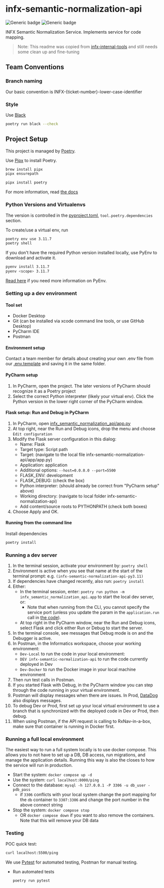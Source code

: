# infx-semantic-normalization-api

![Generic badge](https://img.shields.io/badge/python-3.11-blue)
![Generic badge](https://img.shields.io/badge/code%20style-black-000000.svg)

INFX Semantic Normalization Service. Implements service for code mapping.

> Note: This readme was copied from [infx-internal-tools](https://github.com/projectronin/infx-internal-tools) and
> still needs some clean up and fine-tuning

## Team Conventions

### Branch naming

Our basic convention is INFX-{ticket-number}-lower-case-identifier

### Style

Use [Black](https://black.readthedocs.io/en/stable/)

```bash
poetry run black --check
```

## Project Setup

This project is managed by [Poetry](https://python-poetry.org/).

Use [Pipx](https://github.com/pypa/pipx) to install Poetry.

```bash
brew install pipx
pipx ensurepath
```

```bash
pipx install poetry
```

For more information, read [the docs](https://python-poetry.org/docs/)

### Python Versions and Virtualenvs

The version is controlled in the [pyproject.toml](pyproject.toml), `tool.poetry.dependencies` section.

To create/use a virtual env, run

```bash
poetry env use 3.11.7
poetry shell
```

If you don't have the required Python version installed locally, use PyEnv to download and activate it.

```bash
pyenv install 3.11.7
pyenv <scope> 3.11.7
```

[Read here](https://github.com/projectronin/infx-internal-tools?tab=readme-ov-file#install-pyenv) if you need more
information on PyEnv.

### Setting up a dev environment

#### Tool set

- Docker Desktop
- Git (can be installed via xcode command line tools, or use GitHub Desktop)
- PyCharm IDE
- Postman

#### Environment setup

Contact a team member for details about creating your own .env file from our [.env.template](.env.template) and saving
it in the same folder.

#### PyCharm setup

1. In PyCharm, open the project. The later versions of PyCharm should recognize it as a Poetry project
2. Select the correct Python interpreter (likely your virtual env). Click the Python version in the lower right corner
   of the PyCharm window.

#### Flask setup: Run and Debug in PyCharm

1. In PyCharm, open [infx_semantic_normalization_api/app.py](infx_semantic_normalization_api/app.py)
2. At top right, near the Run and Debug icons, drop the menu and choose `Edit configuration`
3. Modify the Flask server configuration in this dialog:
    - Name: Flask
    - Target type: Script path
    - Target: (navigate to the local file infx-semantic-normalization-api/app/app.py)
    - Application: application
    - Additional options: `--host=0.0.0.0 --port=5500`
    - FLASK_ENV: development
    - FLASK_DEBUG: (check the box)
    - Python interpreter: (should already be correct from "PyCharm setup" above)
    - Working directory: (navigate to local folder infx-semantic-normalization-api)
    - Add content/source roots to PYTHONPATH (check both boxes)
4. Choose Apply and OK.

#### Running from the command line

Install dependencies

```bash
poetry install
```

### Running a dev server

1. In the terminal session, activate your environment by: `poetry shell`
2. Environment is active when you see that name at the start of the terminal prompt:
   e.g. `(infx-semantic-normalization-api-py3.11) `
3. If dependencies have changed recently, also run: `poetry install`
4. Either:
    - In the terminal session, enter: `poetry run python -m infx_semantic_normalization_api.app` to start the local dev
      server, or:
        - Note that when running from the CLI, you cannot specify the service port (unless you update the param in
          the `application.run`
          call in [the code](infx_semantic_normalization_api/app.py)).
    - At top right in the PyCharm window, near the Run and Debug icons, select Flask and click either Run or Debug to
      start the server.
5. In the terminal console, see messages that Debug mode is on and the Debugger is active.
6. In Postman, in the Informatics workspace, choose your working environment:
    - `Dev-Local` to run the code in your local environment:
    - `DEV infx-semantic-normalization-api` to run the code currently deployed in Dev
    - `Dev-Docker` to run the Docker image in your local machine environment
7. Then run test calls in Postman.
8. If you started Flask with Debug, in the PyCharm window you can step through the code running in your virtual
   environment.
9. Postman will display messages when there are issues. In Prod, [DataDog](https://app.datadoghq.com/logs) also displays
   messages.
10. To debug Dev or Prod, first set up your local virtual environment to use a branch that is synchronized with the
    deployed code in Dev or Prod, then debug.
11. When using Postman, if the API request is calling to RxNav-in-a-box, make sure that container is running in Docker
    first.

### Running a full local environment

The easiest way to run a full system locally is to use docker compose. This allows you to not have to set up a DB, 
DB access, run migrations, and manage the application details. Running this way is also the closes to how the
service will run in production.

- Start the system: `docker compose up -d`
- Use the system: `curl localhost:8000/ping`
- Connect to the database: `mysql -h 127.0.0.1 -P 3306 -u db_user -pdb_pass`
    - if `3306` conflicts with your local system change the port mapping for the `db` container to `3307:3306` and
      change the port number in the above connect string
- Stop the system: `docker compose stop`
  - OR `docker compose down` if you want to also remove the containers. Note that this will remove your DB data

### Testing

POC quick test:

```bash
curl localhost:5500/ping
```

We use [Pytest](https://docs.pytest.org/en/6.2.x/) for automated testing, Postman for manual testing.

* Run automated tests
  ```bash
  poetry run pytest
  ```
